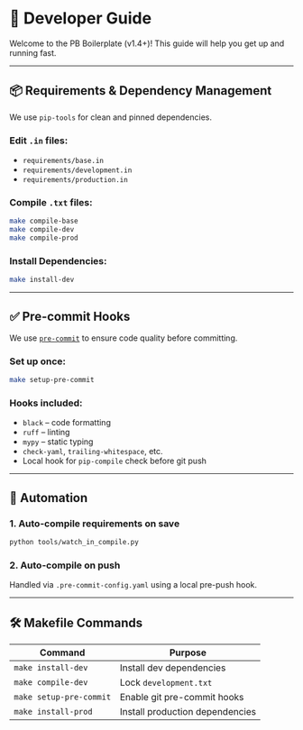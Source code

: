 # 🧰 Developer Guide

Welcome to the PB Boilerplate (v1.4+)! This guide will help you get up and running fast.

---

## 📦 Requirements & Dependency Management

We use `pip-tools` for clean and pinned dependencies.

### Edit `.in` files:
- `requirements/base.in`
- `requirements/development.in`
- `requirements/production.in`

### Compile `.txt` files:
```bash
make compile-base
make compile-dev
make compile-prod
```

### Install Dependencies:
```bash
make install-dev
```

---

## ✅ Pre-commit Hooks

We use [`pre-commit`](https://pre-commit.com/) to ensure code quality before committing.

### Set up once:
```bash
make setup-pre-commit
```

### Hooks included:
- `black` – code formatting
- `ruff` – linting
- `mypy` – static typing
- `check-yaml`, `trailing-whitespace`, etc.
- Local hook for `pip-compile` check before git push

---

## 🔁 Automation

### 1. Auto-compile requirements on save
```bash
python tools/watch_in_compile.py
```

### 2. Auto-compile on push
Handled via `.pre-commit-config.yaml` using a local pre-push hook.

---

## 🛠️ Makefile Commands

| Command              | Purpose                         |
|----------------------|----------------------------------|
| `make install-dev`   | Install dev dependencies         |
| `make compile-dev`   | Lock `development.txt`           |
| `make setup-pre-commit` | Enable git pre-commit hooks  |
| `make install-prod`  | Install production dependencies  |

